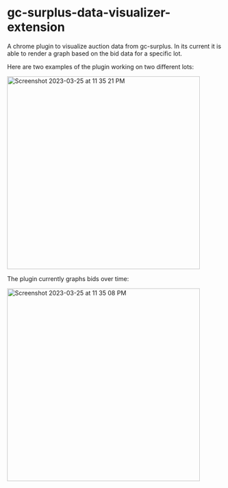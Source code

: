 # gc-surplus-data-visualizer-extension
A chrome plugin to visualize auction data from gc-surplus. In its current it is able to render a graph based on the bid data for a specific lot.

Here are two examples of the plugin working on two different lots:

<img width="450" alt="Screenshot 2023-03-25 at 11 35 21 PM" src="https://user-images.githubusercontent.com/14715156/227753885-126cf7dc-bb62-43c5-9dbf-7f63ed28843c.png">

The plugin currently graphs bids over time:

<img width="450" alt="Screenshot 2023-03-25 at 11 35 08 PM" src="https://user-images.githubusercontent.com/14715156/227753886-3ce1dba1-c6f0-456a-b8f3-996d80523570.png">